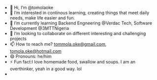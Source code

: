 - 👋 Hi, I’m @tomolaoke
- 👀 I’m interested in continous learning, creating things that meet daily needs, make life easier and fun.
- 🌱 I’m currently learning Backend Engneering @Verdac Tech, Software Development @3MTTNigeria
- 💞️ I’m looking to collaborate on different interesting and challenging projects
- 📫 How to reach me? tommola.oke@gmail.com, tomola.oke@hotmail.com
- 😄 Pronouns: he/him
- ⚡ Fun fact:I love homemade food, swallow and soups. I am an overthinker, yeah in a good way. lol
- 

<!---
tomolaoke/tomolaoke is a ✨ special ✨ repository because its `README.md` (this file) appears on your GitHub profile.
You can click the Preview link to take a look at your changes.
--->
